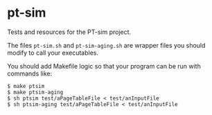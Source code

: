 # pt-sim

Tests and resources for the PT-sim project.


The files `pt-sim.sh` and `pt-sim-aging.sh` are wrapper files you should modify to call your executables.

You should add Makefile logic so that your program can be run with commands like:

    $ make ptsim
    $ make ptsim-aging
    $ sh ptsim test/aPageTableFile < test/anInputFile
    $ sh ptsim-aging test/aPageTableFile < test/anInputFile
